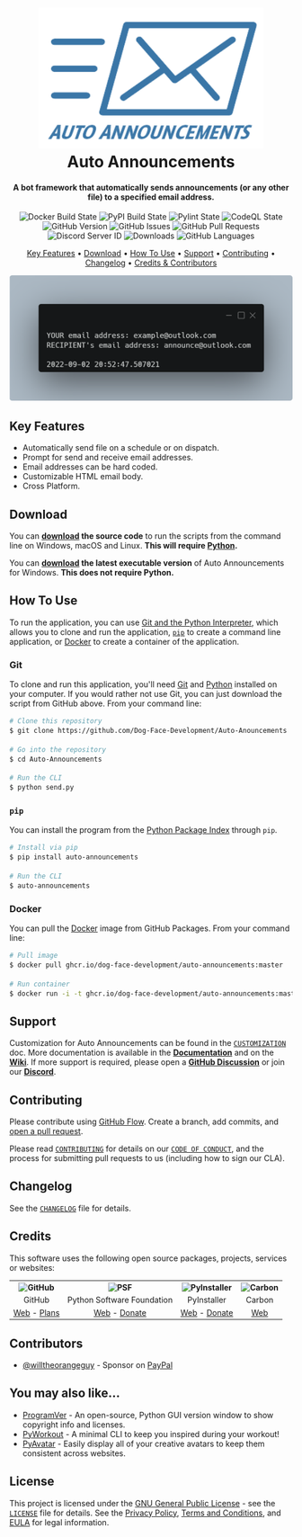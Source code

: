 <!-- Logo -->
<h1 align="center">
  <img src="https://github.com/Dog-Face-Development/Auto-Anouncements/blob/master/docs/images/logo.png" height="250px" width="400px" alt="Auto Announcements">
  <br>
  Auto Announcements
  <br>
</h1>

<!-- Copy -->
<h4 align="center">A bot framework that automatically sends announcements (or any other file) to a specified email address.</h4>

<!-- Badges -->
<div align="center">
  <!-- Stability -->
  <img alt="Docker Build State" src="https://github.com/Dog-Face-Development/Auto-Anouncements/actions/workflows/docker-publish.yml/badge.svg">
  <!-- Stability -->
  <img alt="PyPI Build State" src="https://github.com/Dog-Face-Development/Auto-Anouncements/actions/workflows/push-to-pypi.yml/badge.svg">
  <!-- Stability -->
  <img alt="Pylint State" src="https://github.com/Dog-Face-Development/Auto-Anouncements/actions/workflows/pylint.yml/badge.svg">
  <!-- CodeQL -->
  <img alt="CodeQL State" src="https://github.com/Dog-Face-Development/Auto-Anouncements/actions/workflows/codeql-analysis.yml/badge.svg">
  <!-- Version -->
  <img alt="GitHub Version" src="https://img.shields.io/github/v/release/Dog-Face-Development/Auto-Anouncements?include_prereleases">
  <!-- Issues -->
  <img alt="GitHub Issues" src="https://img.shields.io/github/issues/Dog-Face-Development/Auto-Anouncements">
  <!-- Pull Requests -->
  <img alt="GitHub Pull Requests" src="https://img.shields.io/github/issues-pr/Dog-Face-Development/Auto-Anouncements">
  <!-- Discord -->
  <img alt="Discord Server ID" src="https://img.shields.io/discord/1015479997353439312">
  <!-- Downloads -->
  <img alt="Downloads" src="https://img.shields.io/github/downloads/Dog-Face-Development/Auto-Anouncements/total">
  <!-- Language Count -->
  <img alt="GitHub Languages" src="https://img.shields.io/github/languages/count/Dog-Face-Development/Auto-Anouncements">
</div>

<!-- Navigation -->
<p align="center">
  <a href="#key-features">Key Features</a> •
  <a href="#download">Download</a> •
  <a href="#how-to-use">How To Use</a> •
  <a href="#support">Support</a> •
  <a href="#contributing">Contributing</a> •
  <a href="#changelog">Changelog</a> •
  <a href="#credits">Credits & Contributors</a>
</p>

<!-- Screenshot(s) -->
![screenshot](https://github.com/Dog-Face-Development/Auto-Anouncements/blob/master/docs/images/welcome.png)

## Key Features

* Automatically send file on a schedule or on dispatch.
* Prompt for send and receive email addresses.
* Email addresses can be hard coded.
* Customizable HTML email body.
* Cross Platform.

## Download

You can **[download](https://github.com/Dog-Face-Development/Auto-Anouncements/releases/latest) the source code** to run the scripts from the command line on Windows, macOS and Linux. **This will require [Python](https://www.python.org/downloads/).**

You can **[download](https://github.com/Dog-Face-Development/Auto-Anouncements/releases/latest) the latest executable version** of Auto Announcements for Windows. **This does not require Python.**

## How To Use

To run the application, you can use [Git and the Python Interpreter](https://github.com/Dog-Face-Development/Auto-Anouncements/main/README.md#git), which allows you to clone and run the application, [`pip`](https://github.com/Dog-Face-Development/Auto-Anouncements/main/README.md#pip) to create a command line application, or [Docker](https://github.com/Dog-Face-Development/Auto-Anouncements/main/README.md#docker) to create a container of the application.

### Git

To clone and run this application, you'll need [Git](https://git-scm.com/downloads) and [Python](https://www.python.org/downloads/) installed on your computer. If you would rather not use Git, you can just download the script from GitHub above. From your command line:

```bash
# Clone this repository
$ git clone https://github.com/Dog-Face-Development/Auto-Anouncements

# Go into the repository
$ cd Auto-Announcements

# Run the CLI
$ python send.py
```

### `pip`

You can install the program from the [Python Package Index](https://pypi.org/project/Auto-Annoucements/) through `pip`.

```bash
# Install via pip
$ pip install auto-announcements

# Run the CLI
$ auto-announcements
```

### Docker

You can pull the [Docker](https://www.docker.com/) image from GitHub Packages. From your command line:

```bash
# Pull image
$ docker pull ghcr.io/dog-face-development/auto-announcements:master

# Run container
$ docker run -i -t ghcr.io/dog-face-development/auto-announcements:master python send.py
```

## Support

Customization for Auto Announcements can be found in the [`CUSTOMIZATION`](https://github.com/Dog-Face-Development/Auto-Anouncements/blob/master/docs/CUSTOMIZATION.md) doc. More documentation is available in the **[Documentation](https://github.com/Dog-Face-Development/Auto-Anouncements/tree/master/docs)** and on the **[Wiki](https://github.com/Dog-Face-Development/Auto-Anouncements/wiki)**. If more support is required, please open a **[GitHub Discussion](https://github.com/Dog-Face-Development/Auto-Anouncements/discussions)** or join our **[Discord](https://discord.gg/XVBj6WGjap)**.

## Contributing

Please contribute using [GitHub Flow](https://guides.github.com/introduction/flow). Create a branch, add commits, and [open a pull request](https://github.com/Dog-Face-Development/Auto-Anouncements/compare).

Please read [`CONTRIBUTING`](CONTRIBUTING.md) for details on our [`CODE OF CONDUCT`](CODE_OF_CONDUCT.md), and the process for submitting pull requests to us (including how to sign our CLA).

## Changelog

See the [`CHANGELOG`](CHANGELOG.md) file for details.

## Credits

This software uses the following open source packages, projects, services or websites:

<!-- Credits Table -->
<table>
  <tr>
    <th align="center"><img src="https://applets.imgix.net/https%3A%2F%2Fassets.ifttt.com%2Fimages%2Fchannels%2F2107379463%2Ficons%2Fmonochrome_large.png?w=240&h=240&s=8a19bbc158996d098e2fb18310ba7f33" width="150" height="150" alt="GitHub"/></th>
    <th align="center"><img src="https://upload.wikimedia.org/wikipedia/commons/thumb/c/c3/Python-logo-notext.svg/182px-Python-logo-notext.svg.png" width="150" height="150" alt="PSF"/></th>
    <th align="center"><img src="https://pyinstaller.readthedocs.io/en/v4.2/_static/pyinstaller-draft1a.ico" width="150" height="150" alt="PyInstaller"/></th>
    <th align="center"><img src="https://pbs.twimg.com/profile_images/912151274551885824/sjzD5vK9_400x400.jpg" width="150" height="150" alt="Carbon"/></th>
  </tr>
  <tr>
    <td align="center">GitHub</td>
    <td align="center">Python Software Foundation</td>
    <td align="center">PyInstaller</td>
    <td align="center">Carbon</td>
  </tr>
  <tr>
    <td align="center"><a href="https://github.com/">Web</a> - <a href="https://github.com/pricing">Plans</a></td>
    <td align="center"><a href="https://www.python.org/">Web</a> - <a href="https://psfmember.org/civicrm/contribute/transact?reset=1&id=2">Donate</a></td>
    <td align="center"><a href="https://pyinstaller.readthedocs.io/en/stable/">Web</a> - <a href="https://www.pyinstaller.org/funding.html#funding-by-individuals">Donate</a></td>
    <td align="center"><a href="https://carbon.now.sh/">Web</a></td>
  </tr>
</table>

## Contributors

* [@willtheorangeguy](https://github.com/willtheorangeguy) - Sponsor on [PayPal](https://paypal.me/wvdg44?country.x=CA&locale.x=en_US)

## You may also like...

* [ProgramVer](https://github.com/Dog-Face-Development/ProgramVer) - An open-source, Python GUI version window to show copyright info and licenses.
* [PyWorkout](https://github.com/Dog-Face-Development/PyWorkout) - A minimal CLI to keep you inspired during your workout!
* [PyAvatar](https://github.com/Dog-Face-Development/PyAvatar) - Easily display all of your creative avatars to keep them consistent across websites.

## License

This project is licensed under the [GNU General Public License](https://www.gnu.org/licenses/gpl-3.0.en.html) - see the [`LICENSE`](LICENSE.md) file for details. See the [Privacy Policy](https://github.com/Dog-Face-Development/Auto-Anouncements/blob/master/docs/legal/PRIVACY.md), [Terms and Conditions](https://github.com/Dog-Face-Development/Auto-Anouncements/blob/master/docs/legal/TERMS.md), and [EULA](https://github.com/Dog-Face-Development/Auto-Anouncements/blob/master/docs/legal/EULA.md) for legal information.

